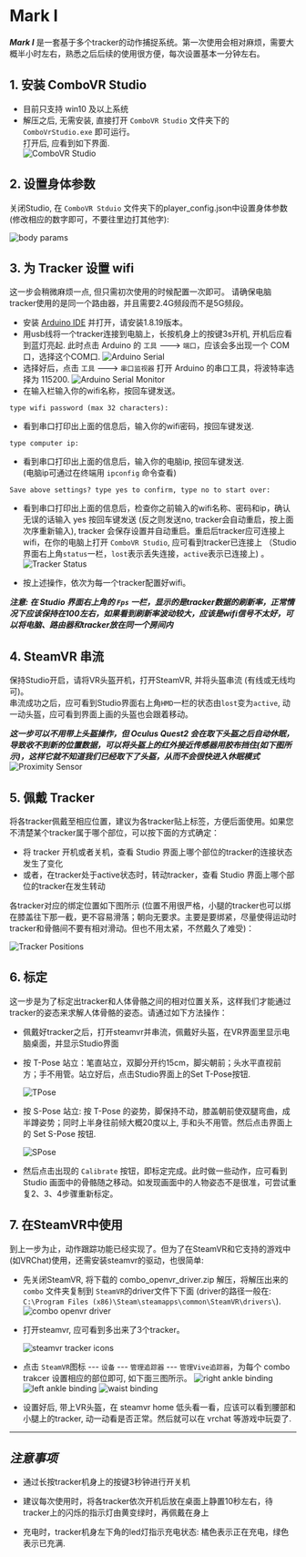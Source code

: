 # Mark I

***Mark I*** 是一套基于多个tracker的动作捕捉系统。第一次使用会相对麻烦，需要大概半小时左右，熟悉之后后续的使用很方便，每次设置基本一分钟左右。


## 1. 安装 ComboVR Studio
* 目前只支持 win10 及以上系统
* 解压之后, 无需安装, 直接打开 `ComboVR Studio` 文件夹下的 `ComboVrStudio.exe` 即可运行。  
  打开后, 应看到如下界面.   
![ComboVR Studio](img/combovr_studio.png)


## 2. 设置身体参数
关闭Studio, 在 `ComboVR Stduio` 文件夹下的player_config.json中设置身体参数(修改相应的数字即可，不要往里边打其他字):

![body params](img/body_params.png)


## 3. 为 Tracker 设置 wifi
这一步会稍微麻烦一点, 但只需初次使用的时候配置一次即可。 请确保电脑tracker使用的是同一个路由器，并且需要2.4G频段而不是5G频段。

* 安装 [Arduino IDE](https://www.arduino.cc/en/software) 并打开，请安装1.8.19版本。
* 用usb线将一个tracker连接到电脑上，长按机身上的按键3s开机, 开机后应看到蓝灯亮起. 此时点击 Arduino 的 `工具` ---> `端口`，应该会多出现一个 COM口，选择这个COM口. 
![Arduino Serial](img/arduino_serial.png)
* 选择好后，点击 `工具` ---> `串口监视器` 打开 Arduino 的串口工具，将波特率选择为 115200.
![Arduino Serial Monitor](img/arduino_serial_monitor.png)
* 在输入栏输入你的wifi名称，按回车键发送。

```
type wifi password (max 32 characters): 
```

* 看到串口打印出上面的信息后，输入你的wifi密码，按回车键发送.

```
type computer ip: 
```
* 看到串口打印出上面的信息后，输入你的电脑ip, 按回车键发送.  
(电脑ip可通过在终端用 `ipconfig` 命令查看)

```
Save above settings? type yes to confirm, type no to start over: 
```
* 看到串口打印出上面的信息后，检查你之前输入的wifi名称、密码和ip，确认无误的话输入 yes 按回车键发送 (反之则发送no, tracker会自动重启，按上面次序重新输入), tracker 会保存设置并自动重启。重启后tracker应可连接上wifi，在你的电脑上打开 `ComboVR Studio`, 应可看到tracker已连接上 （Studio界面右上角`status`一栏，`lost`表示丢失连接，`active`表示已连接上) 。
![Tracker Status](img/tracker_status.png)


* 按上述操作，依次为每一个tracker配置好wifi。

***注意: 在 Studio 界面右上角的 `Fps` 一栏，显示的是tracker数据的刷新率，正常情况下应该保持在100左右，如果看到刷新率波动较大，应该是wifi信号不太好，可以将电脑、路由器和tracker放在同一个房间内***


## 4. SteamVR 串流
保持Studio开启，请将VR头盔开机，打开SteamVR, 并将头盔串流 (有线或无线均可)。   
串流成功之后，应可看到Studio界面右上角`HMD`一栏的状态由`lost`变为`active`, 动一动头盔，应可看到界面上画的头盔也会跟着移动。   

***这一步可以不用带上头盔操作，但 Oculus Quest2 会在取下头盔之后自动休眠， 导致收不到新的位置数据，可以将头盔上的红外接近传感器用胶布挡住(如下图所示)，这样它就不知道我们已经取下了头盔，从而不会很快进入休眠模式***
![Proximity Sensor](img/oculus_quest2_proximity_sensor.jpg)


## 5. 佩戴 Tracker
将各tracker佩戴至相应位置，建议为各tracker贴上标签，方便后面使用。如果您不清楚某个tracker属于哪个部位，可以按下面的方式确定：
* 将 tracker 开机或者关机，查看 Studio 界面上哪个部位的tracker的连接状态发生了变化
* 或者，在tracker处于active状态时，转动tracker，查看 Studio 界面上哪个部位的tracker在发生转动    

各tracker对应的绑定位置如下图所示 (位置不用很严格，小腿的tracker也可以绑在膝盖往下那一截，更不容易滑落；朝向无要求。主要是要绑紧，尽量使得运动时tracker和骨骼间不要有相对滑动。但也不用太紧，不然戴久了难受)：

![Tracker Positions](img/tracker_positions.png)



## 6. 标定
这一步是为了标定出tracker和人体骨骼之间的相对位置关系，这样我们才能通过tracker的姿态来求解人体骨骼的姿态。请通过如下方法操作：   

* 佩戴好tracker之后，打开steamvr并串流，佩戴好头盔，在VR界面里显示电脑桌面，并显示Studio界面

* 按 T-Pose 站立：笔直站立，双脚分开约15cm，脚尖朝前；头水平直视前方；手不用管。站立好后，点击Studio界面上的Set T-Pose按钮.

  ![TPose](img/tpose.png)

* 按 S-Pose 站立: 按 T-Pose 的姿势，脚保持不动，膝盖朝前使双腿弯曲，成半蹲姿势；同时上半身往前倾大概20度以上, 手和头不用管。然后点击界面上的 Set S-Pose 按钮.

  ![SPose](img/spose.png)

* 然后点击出现的 `Calibrate` 按钮，即标定完成。此时做一些动作，应可看到 Studio 画面中的骨骼随之移动。如发现画面中的人物姿态不是很准，可尝试重复2、3、4步骤重新标定。



## 7. 在SteamVR中使用
到上一步为止，动作跟踪功能已经实现了。但为了在SteamVR和它支持的游戏中(如VRChat)使用，还需安装steamvr的驱动，也很简单:   

* 先关闭SteamVR, 将下载的 combo_openvr_driver.zip 解压，将解压出来的 `combo` 文件夹复制到 `SteamVR`的driver文件下下面 (driver的路径一般在: `C:\Program Files (x86)\Steam\steamapps\common\SteamVR\drivers\`). 
![combo openvr driver](img/combo_openvr_driver.png)

* 打开steamvr, 应可看到多出来了3个tracker。

    ![steamvr tracker icons](img/steamvr_tracker_icons.png)

* 点击 `SteamVR`图标 --- `设备` --- `管理追踪器` --- `管理Vive追踪器`，为每个 combo trakcer 设置相应的部位即可, 如下面三图所示。
    ![right ankle binding](img/vive_tracker_bindings_rightankle.png)
    ![left ankle binding](img/vive_tracker_bindings_leftankle.png)
    ![waist binding](img/vive_tracker_bindings_waist.png)

* 设置好后, 带上VR头盔，在 steamvr home 低头看一看，应该可以看到腰部和小腿上的tracker, 动一动看是否正常。然后就可以在 vrchat 等游戏中玩耍了.

---

## *注意事项*

* 通过长按tracker机身上的按键3秒钟进行开关机

* 建议每次使用时，将各tracker依次开机后放在桌面上静置10秒左右，待tracker上的闪烁的指示灯由黄变绿时，再佩戴在身上

* 充电时，tracker机身左下角的led灯指示充电状态: 橘色表示正在充电，绿色表示已充满.